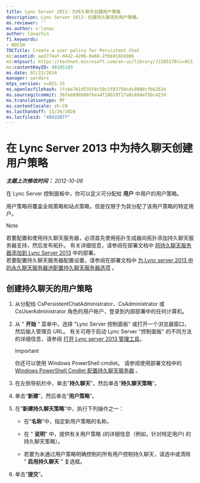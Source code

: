 ```yaml
---
title: Lync Server 2013：为持久聊天创建用户策略
description: Lync Server 2013：创建持久聊天的用户策略。
ms.reviewer: ''
ms.author: v-lanac
author: lanachin
f1.keywords:
- NOCSH
TOCTitle: Create a user policy for Persistent Chat
ms:assetid: aa3774af-d442-4206-8a68-2fbb9102e9d6
ms:mtpsurl: https://technet.microsoft.com/en-us/library/JJ205170(v=OCS.15)
ms:contentKeyID: 48185103
ms.date: 07/23/2014
manager: serdars
mtps_version: v=OCS.15
ms.openlocfilehash: 1fcbe761d535f8c58c2f83750cdc8808cfb62634
ms.sourcegitcommit: 36fee89bb887bea4f18b19f17a8c69daf5bc423d
ms.translationtype: MT
ms.contentlocale: zh-CN
ms.lasthandoff: 11/26/2020
ms.locfileid: "49432077"
---
```

# <a name="create-a-user-policy-for-persistent-chat-in-lync-server-2013"></a>在 Lync Server 2013 中为持久聊天创建用户策略

<div data-xmlns="http://www.w3.org/1999/xhtml">

<div class="topic" data-xmlns="http://www.w3.org/1999/xhtml" data-msxsl="urn:schemas-microsoft-com:xslt" data-cs="https://msdn.microsoft.com/">

<div data-asp="https://msdn2.microsoft.com/asp">



</div>

<div id="mainSection">

<div id="mainBody">

<span> </span>

_**主题上次修改时间：** 2012-10-06_

在 Lync Server 控制面板中，你可以定义可分配给 **用户** 中用户的用户策略。

用户策略将覆盖全局策略和站点策略，但是仅限于为其分配了该用户策略的特定用户。

<div>


> [!NOTE]  
> 若要配置和使用持久聊天服务器，必须首先使用拓扑生成器向拓扑添加持久聊天服务器支持，然后发布拓扑。 有关详细信息，请参阅在部署文档中 <A href="lync-server-2013-adding-persistent-chat-server-to-your-deployment.md">将持久聊天服务器添加到 Lync Server 2013</A> 中的部署。<BR>若要配置持久聊天服务器配置设置，请参阅在部署文档中 <A href="lync-server-2013-configure-persistent-chat-server-options-globally-or-for-persistent-chat-server-pool.md">为 Lync server 2013 中的永久聊天服务器池配置持久聊天服务器选项</A> 。



</div>

<div>

## <a name="to-create-a-user-policy-for-persistent-chat"></a>创建持久聊天的用户策略

1.  从分配给 CsPersistentChatAdministrator、CsAdministrator 或 CsUserAdministrator 角色的用户帐户，登录到内部部署中的任何计算机。

2.  从 " **开始** " 菜单中，选择 "Lync Server 控制面板" 或打开一个浏览器窗口，然后输入管理员 URL。 有关可用于启动 Lync Server "控制面板" 的不同方法的详细信息，请参阅 [打开 Lync server 2013 管理工具](lync-server-2013-open-lync-server-administrative-tools.md)。
    
    <div>
    

    > [!IMPORTANT]  
    > 你还可以使用 Windows PowerShell cmdlet。 请参阅使用部署文档中的 <A href="configuring-persistent-chat-server-by-using-windows-powershell-cmdlets.md">Windows PowerShell Cmdlet 配置持久聊天服务器</A> 。

    
    </div>

3.  在左侧导航栏中，单击“**持久聊天**”，然后单击“**持久聊天策略**”。

4.  单击“**新建**”，然后单击“**用户策略**”。

5.  在“**新建持久聊天策略**”中，执行下列操作之一：
    
      - 在“**名称**”中，指定新用户策略的名称。
    
      - 在 " **说明**" 中，提供有关用户策略 (的详细信息（例如，针对特定用户) 的持久聊天策略）。
    
      - 若要为未通过用户策略明确控制的所有用户控制持久聊天，请选中或清除 " **启用持久聊天** " 复选框。

6.  单击“**提交**”。

</div>

</div>

<span> </span>

</div>

</div>

</div>

